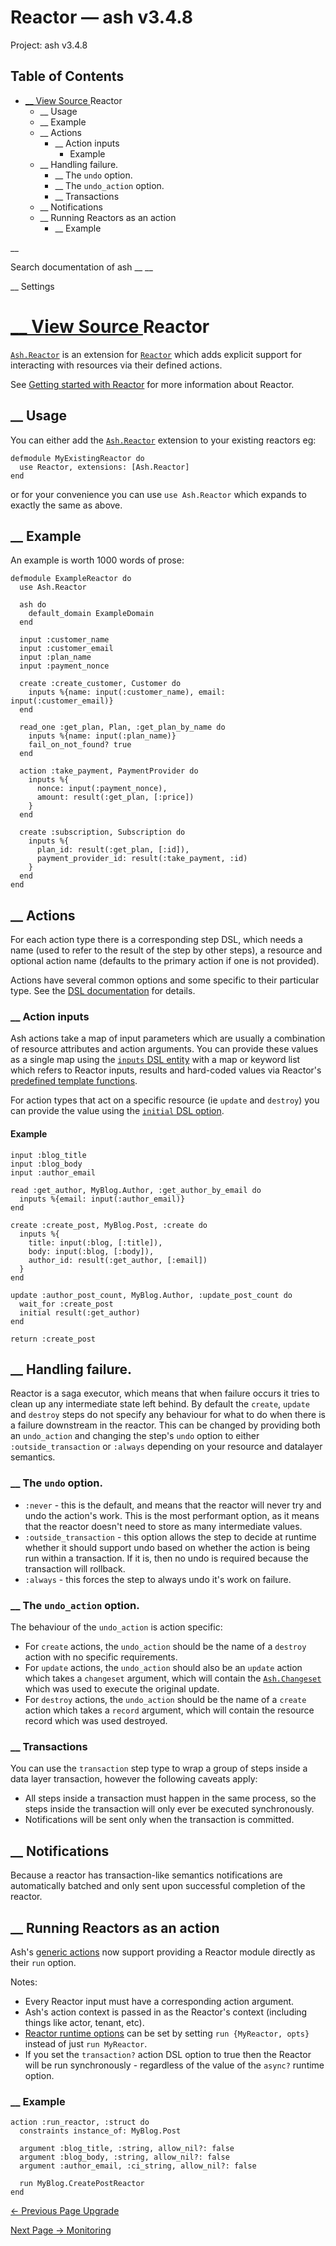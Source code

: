 # Reactor — ash v3.4.8

Project: ash v3.4.8

## Table of Contents

- [ __ View Source ](external_link) Reactor
  - __ Usage
  - __ Example
  - __ Actions
    - __ Action inputs
      - Example
  - __ Handling failure.
    - __ The `undo` option.
    - __ The `undo_action` option.
    - __ Transactions
  - __ Notifications
  - __ Running Reactors as an action
    - __ Example

__

Search documentation of ash __ __

__ Settings

#  [ __ View Source ](external_link) Reactor

[`Ash.Reactor`](external_link) is an extension for [`Reactor`](external_link) which adds explicit support for interacting with resources via their defined actions.

See [Getting started with Reactor](external_link) for more information about Reactor.

##  __ Usage

You can either add the [`Ash.Reactor`](external_link) extension to your existing reactors eg:
    
    
    defmodule MyExistingReactor do
      use Reactor, extensions: [Ash.Reactor]
    end

or for your convenience you can use `use Ash.Reactor` which expands to exactly the same as above.

##  __ Example

An example is worth 1000 words of prose:
    
    
    defmodule ExampleReactor do
      use Ash.Reactor
    
      ash do
        default_domain ExampleDomain
      end
    
      input :customer_name
      input :customer_email
      input :plan_name
      input :payment_nonce
    
      create :create_customer, Customer do
        inputs %{name: input(:customer_name), email: input(:customer_email)}
      end
    
      read_one :get_plan, Plan, :get_plan_by_name do
        inputs %{name: input(:plan_name)}
        fail_on_not_found? true
      end
    
      action :take_payment, PaymentProvider do
        inputs %{
          nonce: input(:payment_nonce),
          amount: result(:get_plan, [:price])
        }
      end
    
      create :subscription, Subscription do
        inputs %{
          plan_id: result(:get_plan, [:id]),
          payment_provider_id: result(:take_payment, :id)
        }
      end
    end

##  __ Actions

For each action type there is a corresponding step DSL, which needs a name (used to refer to the result of the step by other steps), a resource and optional action name (defaults to the primary action if one is not provided).

Actions have several common options and some specific to their particular type. See the [DSL documentation](external_link) for details.

###  __ Action inputs

Ash actions take a map of input parameters which are usually a combination of resource attributes and action arguments. You can provide these values as a single map using the [`inputs` DSL entity](external_link) with a map or keyword list which refers to Reactor inputs, results and hard-coded values via Reactor's [predefined template functions](external_link).

For action types that act on a specific resource (ie `update` and `destroy`) you can provide the value using the [`initial` DSL option](external_link).

#### Example
    
    
    input :blog_title
    input :blog_body
    input :author_email
    
    read :get_author, MyBlog.Author, :get_author_by_email do
      inputs %{email: input(:author_email)}
    end
    
    create :create_post, MyBlog.Post, :create do
      inputs %{
        title: input(:blog, [:title]),
        body: input(:blog, [:body]),
        author_id: result(:get_author, [:email])
      }
    end
    
    update :author_post_count, MyBlog.Author, :update_post_count do
      wait_for :create_post
      initial result(:get_author)
    end
    
    return :create_post

##  __ Handling failure.

Reactor is a saga executor, which means that when failure occurs it tries to clean up any intermediate state left behind. By default the `create`, `update` and `destroy` steps do not specify any behaviour for what to do when there is a failure downstream in the reactor. This can be changed by providing both an `undo_action` and changing the step's `undo` option to either `:outside_transaction` or `:always` depending on your resource and datalayer semantics.

###  __ The `undo` option.

  * `:never` \- this is the default, and means that the reactor will never try and undo the action's work. This is the most performant option, as it means that the reactor doesn't need to store as many intermediate values.
  * `:outside_transaction` \- this option allows the step to decide at runtime whether it should support undo based on whether the action is being run within a transaction. If it is, then no undo is required because the transaction will rollback.
  * `:always` \- this forces the step to always undo it's work on failure.



###  __ The `undo_action` option.

The behaviour of the `undo_action` is action specific:

  * For `create` actions, the `undo_action` should be the name of a `destroy` action with no specific requirements.
  * For `update` actions, the `undo_action` should also be an `update` action which takes a `changeset` argument, which will contain the [`Ash.Changeset`](external_link) which was used to execute the original update.
  * For `destroy` actions, the `undo_action` should be the name of a `create` action which takes a `record` argument, which will contain the resource record which was used destroyed.



###  __ Transactions

You can use the `transaction` step type to wrap a group of steps inside a data layer transaction, however the following caveats apply:

  * All steps inside a transaction must happen in the same process, so the steps inside the transaction will only ever be executed synchronously.
  * Notifications will be sent only when the transaction is committed.



##  __ Notifications

Because a reactor has transaction-like semantics notifications are automatically batched and only sent upon successful completion of the reactor.

##  __ Running Reactors as an action

Ash's [generic actions](external_link) now support providing a Reactor module directly as their `run` option.

Notes:

  * Every Reactor input must have a corresponding action argument.
  * Ash's action context is passed in as the Reactor's context (including things like actor, tenant, etc).
  * [Reactor runtime options](external_link) can be set by setting `run {MyReactor, opts}` instead of just `run MyReactor`.
  * If you set the `transaction?` action DSL option to true then the Reactor will be run synchronously - regardless of the value of the `async?` runtime option.



###  __ Example
    
    
    action :run_reactor, :struct do
      constraints instance_of: MyBlog.Post
    
      argument :blog_title, :string, allow_nil?: false
      argument :blog_body, :string, allow_nil?: false
      argument :author_email, :ci_string, allow_nil?: false
    
      run MyBlog.CreatePostReactor
    end

[ ← Previous Page  Upgrade  ](external_link)

[ Next Page →  Monitoring  ](external_link)

